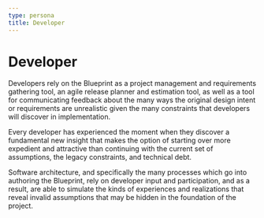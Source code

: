 ```yaml
---
type: persona
title: Developer
---
```


# Developer

Developers rely on the Blueprint as a project management and
requirements gathering tool, an agile release planner and estimation
tool, as well as a tool for communicating feedback about the many ways the original design
intent or requirements are unrealistic given the many constraints that developers will discover in implementation.

Every developer has experienced the moment when they discover a
fundamental new insight that makes the option of starting over more
expedient and attractive than continuing with the current set of
assumptions, the legacy constraints, and technical debt.

Software architecture, and specifically the many processes which go into
authoring the Blueprint, rely on developer input and participation, and
as a result, are able to simulate the kinds of experiences and realizations that reveal 
invalid assumptions that may be hidden in the foundation of the project.
